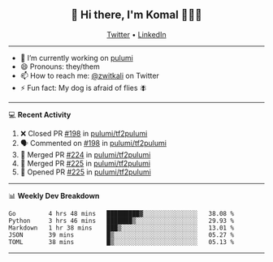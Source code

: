 <h2 align="center"> 👋 Hi there, I'm Komal 🧑🏾‍💻 </h2>
<p align="center">
    <a href="https://twitter.com/zwitkali">Twitter</a> •
    <a href="https://www.linkedin.com/in/komal-ali/">LinkedIn</a>
</p>

--------

- 🔭 I’m currently working on [pulumi](https://github.com/pulumi/pulumi)
- 😄 Pronouns: they/them
- 📫 How to reach me: [@zwitkali](https://twitter.com/zwitkali) on Twitter
- ⚡ Fun fact: My dog is afraid of flies 🪰

--------
💻 **Recent Activity**

<!--START_SECTION:activity-->
1. ❌ Closed PR [#198](https://github.com/pulumi/tf2pulumi/pull/198) in [pulumi/tf2pulumi](https://github.com/pulumi/tf2pulumi)
2. 🗣 Commented on [#198](https://github.com/pulumi/tf2pulumi/issues/198) in [pulumi/tf2pulumi](https://github.com/pulumi/tf2pulumi)
3. 🎉 Merged PR [#224](https://github.com/pulumi/tf2pulumi/pull/224) in [pulumi/tf2pulumi](https://github.com/pulumi/tf2pulumi)
4. 🎉 Merged PR [#225](https://github.com/pulumi/tf2pulumi/pull/225) in [pulumi/tf2pulumi](https://github.com/pulumi/tf2pulumi)
5. 💪 Opened PR [#225](https://github.com/pulumi/tf2pulumi/pull/225) in [pulumi/tf2pulumi](https://github.com/pulumi/tf2pulumi)
<!--END_SECTION:activity-->

--------

📊 **Weekly Dev Breakdown**
<!--START_SECTION:waka-->
```text
Go         4 hrs 48 mins   █████████▓░░░░░░░░░░░░░░░   38.08 % 
Python     3 hrs 46 mins   ███████▒░░░░░░░░░░░░░░░░░   29.93 % 
Markdown   1 hr 38 mins    ███▒░░░░░░░░░░░░░░░░░░░░░   13.01 % 
JSON       39 mins         █▒░░░░░░░░░░░░░░░░░░░░░░░   05.27 % 
TOML       38 mins         █▒░░░░░░░░░░░░░░░░░░░░░░░   05.13 % 
```
<!--END_SECTION:waka-->

--------